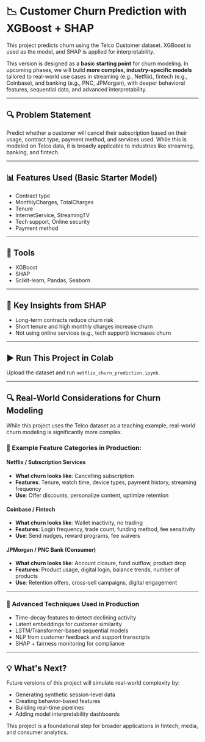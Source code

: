 # 📉 Customer Churn Prediction with XGBoost + SHAP

This project predicts churn using the Telco Customer dataset. XGBoost is used as the model, and SHAP is applied for interpretability.

This version is designed as a **basic starting point** for churn modeling. In upcoming phases, we will build **more complex, industry-specific models** tailored to real-world use cases in streaming (e.g., Netflix), fintech (e.g., Coinbase), and banking (e.g., PNC, JPMorgan), with deeper behavioral features, sequential data, and advanced interpretability.

---

## 🔍 Problem Statement

Predict whether a customer will cancel their subscription based on their usage, contract type, payment method, and services used. While this is modeled on Telco data, it is broadly applicable to industries like streaming, banking, and fintech.

---

## 📊 Features Used (Basic Starter Model)

- Contract type  
- MonthlyCharges, TotalCharges  
- Tenure  
- InternetService, StreamingTV  
- Tech support, Online security  
- Payment method  

---

## 🔧 Tools

- XGBoost  
- SHAP  
- Scikit-learn, Pandas, Seaborn  

---

## 🧠 Key Insights from SHAP

- Long-term contracts reduce churn risk  
- Short tenure and high monthly charges increase churn  
- Not using online services (e.g., tech support) increases churn  

---

## ▶️ Run This Project in Colab

Upload the dataset and run `netflix_churn_prediction.ipynb`.

---

## 🔍 Real-World Considerations for Churn Modeling

While this project uses the Telco dataset as a teaching example, real-world churn modeling is significantly more complex.

### 🔑 Example Feature Categories in Production:

#### Netflix / Subscription Services
- **What churn looks like**: Cancelling subscription  
- **Features**: Tenure, watch time, device types, payment history, streaming frequency  
- **Use**: Offer discounts, personalize content, optimize retention  

#### Coinbase / Fintech
- **What churn looks like**: Wallet inactivity, no trading  
- **Features**: Login frequency, trade count, funding method, fee sensitivity  
- **Use**: Send nudges, reward programs, fee waivers  

#### JPMorgan / PNC Bank (Consumer)
- **What churn looks like**: Account closure, fund outflow, product drop  
- **Features**: Product usage, digital login, balance trends, number of products  
- **Use**: Retention offers, cross-sell campaigns, digital engagement  

---

### 🧠 Advanced Techniques Used in Production

- Time-decay features to detect declining activity  
- Latent embeddings for customer similarity  
- LSTM/Transformer-based sequential models  
- NLP from customer feedback and support transcripts  
- SHAP + fairness monitoring for compliance  

---

## 💡 What's Next?

Future versions of this project will simulate real-world complexity by:
- Generating synthetic session-level data  
- Creating behavior-based features  
- Building real-time pipelines  
- Adding model interpretability dashboards

This project is a foundational step for broader applications in fintech, media, and consumer analytics.
